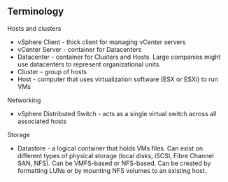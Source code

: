 Terminology
-----------

Hosts and clusters
* vSphere Client - thick client for managing vCenter servers
* vCenter Server - container for Datacenters
* Datacenter - container for Clusters and Hosts. Large companies might use
    datacenters to represent organizational units.
* Cluster - group of hosts
* Host - computer that uses virtualization software (ESX or ESXi) to run VMs

Networking
* vSphere Distributed Switch - acts as a single virtual switch across all
    associated hosts

Storage
* Datastore - a logical container that holds VMs files. Can exist on different
    types of physical storage (local disks, iSCSI, Fibre Channel SAN, NFS). Can
    be VMFS-based or NFS-based. Can be created by formatting LUNs or by
    mounting NFS volumes to an existing host.
